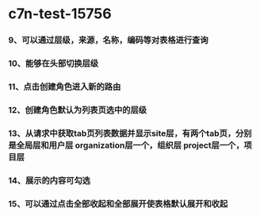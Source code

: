 # c7n-test-15756
### 9、可以通过层级，来源，名称，编码等对表格进行查询
### 10、能够在头部切换层级
### 11、点击创建角色进入新的路由
### 12、创建角色默认为列表页选中的层级
### 13、从请求中获取tab页列表数据并显示site层，有两个tab页，分别是全局层和用户层 organization层一个，组织层 project层一个，项目层
### 14、展示的内容可勾选
### 15、可以通过点击全部收起和全部展开使表格默认展开和收起